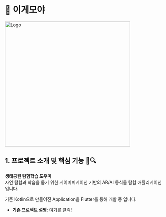 # 🌿 이게모야

<img src="./logo.jpeg" alt="Logo" width="400" height="400"/>
  
## 1. 프로젝트 소개 및 핵심 기능 🌳🔍

**생태공원 탐험학습 도우미**  
자연 탐험과 학습을 돕기 위한 게이미피케이션 기반의 AR/AI 동식물 탐험 애플리케이션입니다.

기존 Kotlin으로 만들어진 Application을 Flutter를 통해 개발 중 입니다.

- **기존 프로젝트 설명**: [여기를 클릭!](https://github.com/choi-jihun/WhatIsThis/blob/master/README.md)

